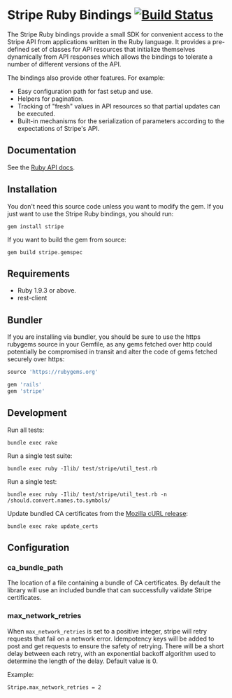 # Stripe Ruby Bindings [![Build Status](https://travis-ci.org/stripe/stripe-ruby.png?branch=master)](https://travis-ci.org/stripe/stripe-ruby)

The Stripe Ruby bindings provide a small SDK for convenient access to the
Stripe API from applications written in the Ruby language. It provides a
pre-defined set of classes for API resources that initialize themselves
dynamically from API responses which allows the bindings to tolerate a number
of different versions of the API.

The bindings also provide other features. For example:

* Easy configuration path for fast setup and use.
* Helpers for pagination.
* Tracking of "fresh" values in API resources so that partial updates can be
  executed.
* Built-in mechanisms for the serialization of parameters according to the
  expectations of Stripe's API.

## Documentation

See the [Ruby API docs](https://stripe.com/docs/api/ruby#intro).

## Installation

You don't need this source code unless you want to modify the gem. If you just
want to use the Stripe Ruby bindings, you should run:

    gem install stripe

If you want to build the gem from source:

    gem build stripe.gemspec

## Requirements

* Ruby 1.9.3 or above.
* rest-client

## Bundler

If you are installing via bundler, you should be sure to use the https rubygems
source in your Gemfile, as any gems fetched over http could potentially be
compromised in transit and alter the code of gems fetched securely over https:

``` ruby
source 'https://rubygems.org'

gem 'rails'
gem 'stripe'
```

## Development

Run all tests:

    bundle exec rake

Run a single test suite:

    bundle exec ruby -Ilib/ test/stripe/util_test.rb

Run a single test:

    bundle exec ruby -Ilib/ test/stripe/util_test.rb -n /should.convert.names.to.symbols/

Update bundled CA certificates from the [Mozilla cURL release][curl]:

    bundle exec rake update_certs

## Configuration

### ca_bundle_path

The location of a file containing a bundle of CA certificates. By default the
library will use an included bundle that can successfully validate Stripe
certificates.

### max_network_retries

When `max_network_retries` is set to a positive integer, stripe will retry
requests that fail on a network error. Idempotency keys will be added to post
and get requests to ensure the safety of retrying. There will be a short delay
between each retry, with an exponential backoff algorithm used to determine the
length of the delay. Default value is 0.

Example:

    Stripe.max_network_retries = 2

[curl]: http://curl.haxx.se/docs/caextract.html
